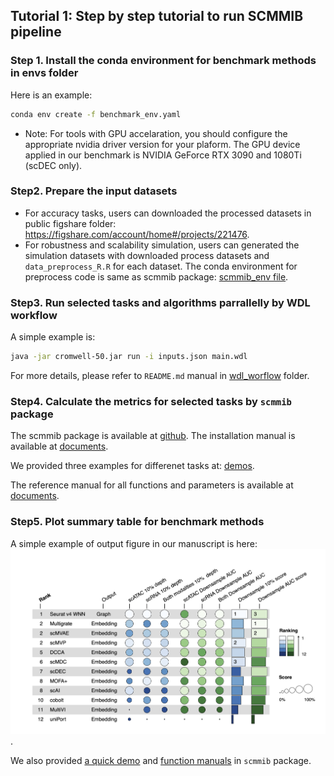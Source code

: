 ## Tutorial 1: Step by step tutorial to run SCMMIB pipeline

### Step 1. Install the conda environment for benchmark methods in envs folder 
Here is an example:
```Bash
conda env create -f benchmark_env.yaml
``` 

- Note: For tools with GPU accelaration, you should configure the appropriate nvidia driver version for your plaform. The GPU device applied in our benchmark is NVIDIA GeForce RTX 3090 and 1080Ti (scDEC only).

### Step2. Prepare the input datasets

- For accuracy tasks, users can downloaded the processed datasets in public figshare folder: https://figshare.com/account/home#/projects/221476.
- For robustness and scalability simulation, users can generated the simulation datasets with downloaded process datasets and `data_preprocess_R.R` for each dataset. The conda environment for preprocess code is same as scmmib package: [scmmib_env file](https://github.com/bm2-lab/SCMMI_Benchmark/blob/main/scmmib_env.yml). 


### Step3. Run selected tasks and algorithms parrallelly by WDL workflow
A simple example is:
```Bash
java -jar cromwell-50.jar run -i inputs.json main.wdl
```
For more details, please refer to `README.md` manual in [wdl_worflow](../wdl_workflow/) folder.



### Step4. Calculate the metrics for selected tasks by `scmmib` package

The scmmib package is available at  [github](https://github.com/bm2-lab/SCMMI_Benchmark/). The installation manual is available at [documents](https://github.com/bm2-lab/SCMMI_Benchmark/blob/main/README.md).

We provided three examples for differenet tasks at: [demos](https://github.com/bm2-lab/SCMMI_Benchmark/blob/main/docs/scmmib_demo.py). <br> 

The reference manual for all functions and parameters is available at [documents](https://github.com/bm2-lab/SCMMI_Benchmark/blob/main/docs/scmmib_py_manual.md). <br>

### Step5. Plot summary table for benchmark methods

A simple example of output figure in our manuscript is here:
![rank_plot](./pair_RNA_ATAC_robustness.png).

We also provided [a quick demo](https://github.com/bm2-lab/SCMMI_Benchmark/blob/main/docs/scmmib_summary_table_demo.r) and [function manuals](https://github.com/bm2-lab/SCMMI_Benchmark/blob/main/docs/scmmib_tab_r_manual.md) in `scmmib` package. 